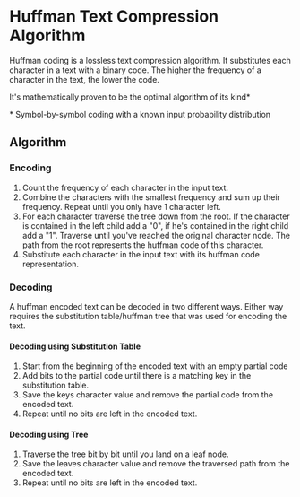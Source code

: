 # Huffman Text Compression Algorithm
Huffman coding is a lossless text compression algorithm. It substitutes each character in a text with a binary code. The higher the frequency of a character in the text, the lower the code.

It's mathematically proven to be the optimal algorithm of its kind*

\* Symbol-by-symbol coding with a known input probability distribution

## Algorithm
### Encoding
1. Count the frequency of each character in the input text.
1. Combine the characters with the smallest frequency and sum up their frequency. Repeat until you only have 1 character left.
1. For each character traverse the tree down from the root. If the character is contained in the left child add a "0", if he's contained in the right child add a "1". Traverse until you've reached the original character node. The path from the root represents the huffman code of this character.
1. Substitute each character in the input text with its huffman code representation.

### Decoding
A huffman encoded text can be decoded in two different ways. Either way requires the substitution table/huffman tree that was used for encoding the text. 

#### Decoding using Substitution Table
1. Start from the beginning of the encoded text with an empty partial code
1. Add bits to the partial code until there is a matching key in the substitution table.
1. Save the keys character value and remove the partial code from the encoded text.
1. Repeat until no bits are left in the encoded text.

#### Decoding using Tree
1. Traverse the tree bit by bit until you land on a leaf node.
1. Save the leaves character value and remove the traversed path from the encoded text.
1. Repeat until no bits are left in the encoded text.